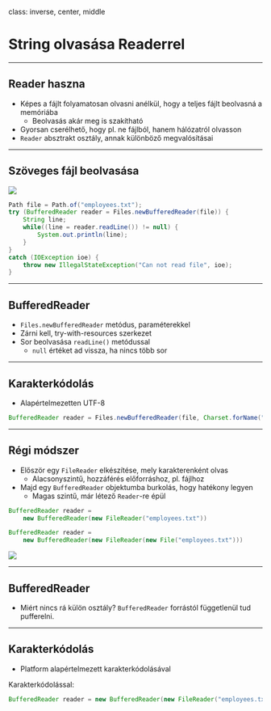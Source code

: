 class: inverse, center, middle

# String olvasása Readerrel

---

## Reader haszna

* Képes a fájlt folyamatosan olvasni anélkül, hogy a teljes fájlt beolvasná
  a memóriába
    * Beolvasás akár meg is szakítható
* Gyorsan cserélhető, hogy pl. ne fájlból, hanem hálózatról olvasson
* `Reader` absztrakt osztály, annak különböző megvalósításai

---

## Szöveges fájl beolvasása

![](images/io-reader01.png)

```java
Path file = Path.of("employees.txt");
try (BufferedReader reader = Files.newBufferedReader(file)) {
    String line;
    while((line = reader.readLine()) != null) {
        System.out.println(line);
    }
}
catch (IOException ioe) {
    throw new IllegalStateException("Can not read file", ioe);
}
```

---

## BufferedReader

* `Files.newBufferedReader` metódus, paraméterekkel
* Zárni kell, try-with-resources szerkezet
* Sor beolvasása `readLine()` metódussal
    * `null` értéket ad vissza, ha nincs több sor


---

## Karakterkódolás

* Alapértelmezetten UTF-8

```java
BufferedReader reader = Files.newBufferedReader(file, Charset.forName("ISO-8859-2"))
```

---

## Régi módszer


* Először egy `FileReader` elkészítése, mely karakterenként olvas
    * Alacsonyszintű, hozzáférés előforráshoz, pl. fájlhoz
* Majd egy `BufferedReader` objektumba burkolás, hogy hatékony legyen
    * Magas szintű, már létező `Reader`-re épül

```java
BufferedReader reader = 
    new BufferedReader(new FileReader("employees.txt"))

BufferedReader reader = 
    new BufferedReader(new FileReader(new File("employees.txt")))
```

![](images/io-reader02.png)

---

## BufferedReader

* Miért nincs rá külön osztály? `BufferedReader` forrástól függetlenül tud pufferelni.

---

## Karakterkódolás

* Platform alapértelmezett karakterkódolásával

Karakterkódolással:

```java
BufferedReader reader = new BufferedReader(new FileReader("employees.txt", StandardCharsets.UTF_8))
```
